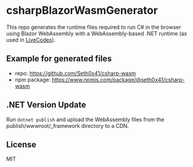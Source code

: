 # csharpBlazorWasmGenerator

This repo generates the runtime files required to run C# in the browser using Blazor WebAssembly with a WebAssembly-based .NET runtime (as used in [LiveCodes](https://livecodes.io/)).

## Example for generated files

- repo: https://github.com/Seth0x41/csharp-wasm
- npm package: https://www.npmjs.com/package/@seth0x41/csharp-wasm

## .NET Version Update

Run `dotnet publish` and upload the WebAssembly files from the publish/wwwroot/_framework directory to a CDN.

## License

MIT
